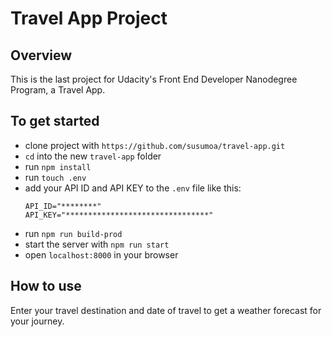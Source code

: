# Travel App Project

## Overview

This is the last project for Udacity's Front End Developer Nanodegree Program, a Travel App.

## To get started

- clone project with `https://github.com/susumoa/travel-app.git`
- `cd` into the new `travel-app` folder
- run `npm install`
- run `touch .env`
- add your API ID and API KEY to the `.env` file like this:
  ```
  API_ID="********"
  API_KEY="********************************"
  ```
- run `npm run build-prod`
- start the server with `npm run start`
- open `localhost:8000` in your browser

## How to use

Enter your travel destination and date of travel to get a weather forecast for your journey.

